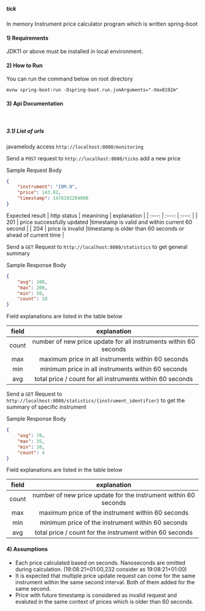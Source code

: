 
##### tick

In memory Instrument price calculator program which is written spring-boot
#### 1) Requirements
JDK11 or above must be installed in local environment.
#### 2) How to Run
You can run the command below on root directory 
```terminal
mvnw spring-boot:run -Dspring-boot.run.jvmArguments="-Xmx8192m"
```

#### 3) __Api Documentation__
&nbsp;
##### 3.1) __List of urls__

javamelody access `http://localhost:8080/monitoring`

Send a `POST` request to `http://localhost:8080/ticks` add a new price

Sample Request Body
```json
{   
    "instrument": "IBM.N",   
    "price": 143.82,   
    "timestamp": 1478192204000   
}
```
Expected result
| http status | meanining | explanation |
 | :---: | :---: | :---: |
 | 201 | price successfully updated |timestamp is valid and within current 60 second  |
 | 204 | price is invalid |timestamp is older than 60 seconds or ahead of current time  |

Send a `GET` Request to `http://localhost:8080/statistics` to get general summary

Sample Response Body
```json
{   
    "avg": 100,   
    "max": 200,   
    "min": 50,   
    "count": 10   
} 
```

Field explanations are listed in the table below

| field | explanation |
 | :---: | :---: |
 | count | number of new price update for all instruments within 60 seconds  |
 | max | maximum price in all instruments within 60 seconds  |
 | min | minimum price in all instruments within 60 seconds  |
 | avg | total price / count for all instruments within 60 seconds  |
 
 Send a `GET` Request to `http://localhost:8080/statistics/{instrument_identifier}` to get the summary of specific instrument

Sample Response Body
```json
{   
    "avg": 70,   
    "max": 35,   
    "min": 10,   
    "count": 4   
} 
```

Field explanations are listed in the table below

| field | explanation |
 | :---: | :---: |
 | count | number of new price update for the instrument within 60 seconds  |
 | max | maximum price of the instrument within 60 seconds  |
 | min | minimum price of the instrument within 60 seconds  |
 | avg | total price / count for the instrument within 60 seconds  |
 
#### 4) __Assumptions__

   - Each price calculated based on seconds. Nanoseconds are omitted during calculation. (19:08:21+01:00,232 consider as 19:08:21+01:00)
   - It is expected that multiple price update request can come for the same instrument within the same second interval. Both of them added for the same second. 
   - Price with future timestamp is considered as invalid request and evaluted in the same context of prices which is older than 60 seconds.
